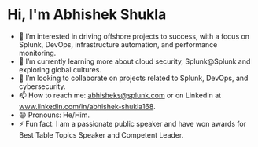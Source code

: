 
# Hi, I'm Abhishek Shukla

- 👋 I’m interested in driving offshore projects to success, with a focus on Splunk, DevOps, infrastructure automation, and performance monitoring.
- 🌱 I’m currently learning more about cloud security, Splunk@Splunk and exploring global cultures.
- 💞️ I’m looking to collaborate on projects related to Splunk, DevOps, and cybersecurity.
- 📫 How to reach me: abhisheks@splunk.com or on LinkedIn at www.linkedin.com/in/abhishek-shukla168.
- 😄 Pronouns: He/Him.
- ⚡ Fun fact: I am a passionate public speaker and have won awards for Best Table Topics Speaker and Competent Leader.


<!---
sscoeopsabhi/sscoeopsabhi is a ✨ special ✨ repository because its `README.md` (this file) appears on your GitHub profile.
You can click the Preview link to take a look at your changes.
--->
